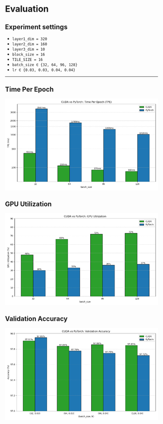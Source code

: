 # Evaluation

## Experiment settings
  - `layer1_dim = 320`
  - `layer2_dim = 160`
  - `layer3_dim = 10`
  - `block_size = 16`
  - `TILE_SIZE = 16`
  - `batch_size ∈ {32, 64, 96, 128}`
  - `lr ∈ {0.03, 0.03, 0.04, 0.04}`
---

## Time Per Epoch
![TPE](../images/tpe.png)

## GPU Utilization
![GPU Util](../images/gpu_util.png)

## Validation Accuracy
![Accuracy](../images/acc.png)
